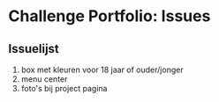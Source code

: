 # Challenge Portfolio: Issues

## Issuelijst

1. box met kleuren voor 18 jaar of ouder/jonger
2. menu center
3. foto's bij project pagina